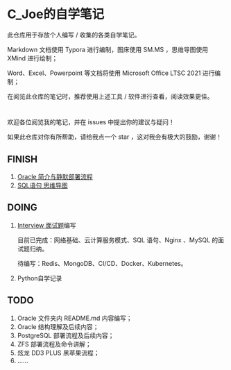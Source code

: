 # C_Joe的自学笔记

此仓库用于存放个人编写 / 收集的各类自学笔记。

Markdown 文档使用 Typora 进行编制，图床使用 SM.MS ，思维导图使用 XMind 进行绘制；

Word、Excel、Powerpoint 等文档将使用 Microsoft Office LTSC 2021 进行编制；

在阅览此仓库的笔记时，推荐使用上述工具 / 软件进行查看，阅读效果更佳。

<h1></h1>



欢迎各位阅览我的笔记，并在 issues 中提出你的建议与疑问！

如果此仓库对你有所帮助，请给我点一个 star ，这对我会有极大的鼓励，谢谢！



## FINISH

1. [Oracle 简介与静默部署流程](https://github.com/C-Joe1/learn-by-myself/blob/main/Oracle/1.%20Oracle%E7%AE%80%E4%BB%8B%E4%B8%8E%E9%9D%99%E9%BB%98%E9%83%A8%E7%BD%B2.md)
1. [SQL语句 思维导图](https://github.com/C-Joe1/learn-by-myself/blob/main/SQL/SQL.png)

## DOING

1. [Interview 面试题](https://github.com/C-Joe1/learn-by-myself/blob/main/%E8%87%AA%E7%94%A8%E8%BF%90%E7%BB%B4%E9%9D%A2%E8%AF%95%E9%A2%98.md)编写

   目前已完成：网络基础、云计算服务模式、SQL 语句、Nginx 、MySQL 的面试题归纳。

   待编写：Redis、MongoDB、CI/CD、Docker、Kubernetes。
   
2. Python自学记录

## TODO

1. Oracle 文件夹内 README.md 内容编写；
2. Oracle 结构理解及后续内容；
3. PostgreSQL 部署流程及后续内容；
4. ZFS 部署流程及命令讲解；
5. 炫龙 DD3 PLUS 黑苹果流程；
6. ……